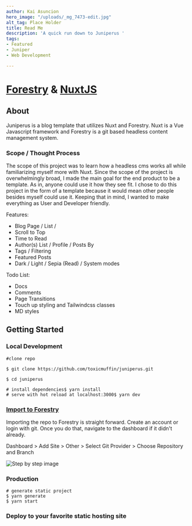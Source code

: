 ```yaml
---
author: Kai Asuncion
hero_image: "/uploads/_mg_7473-edit.jpg"
alt_tag: Place Holder
title: Read Me
description: 'A quick run down to Juniperus '
tags:
- Featured
- Juniper
- Web Development

---
```

# [Forestry](https://forestry.io) & [NuxtJS](https://nuxtjs.org)

## About

Juniperus is a blog template that utilizes Nuxt and Forestry. Nuxt is a Vue Javascript framework and Forestry is a git based headless content management system.

### Scope / Thought Process

The scope of this project was to learn how a headless cms works all while familiarizing myself more with Nuxt. Since the scope of the project is overwhelmingly broad, I made the main goal for the end product to be a template. As in, anyone could use it how they see fit. I chose to do this project in the form of a template because it would mean other people besides myself could use it. Keeping that in mind, I wanted to make everything as User and Developer friendly.

Features:

* Blog Page / List /
* Scroll to Top
* Time to Read
* Author(s) List / Profile / Posts By
* Tags / Filtering
* Featured Posts
* Dark / Light / Sepia (Read) / System modes

Todo List:

* Docs
* Comments
* Page Transitions
* Touch up styling and Tailwindcss classes
* MD styles

## Getting Started

### Local Development

    #clone repo
    
    $ git clone https://github.com/toxicmuffin/juniperus.git
    
    $ cd juniperus
    
    # install dependencies$ yarn install
    # serve with hot reload at localhost:3000$ yarn dev

### [Import to Forestry](https://forestry.io/docs/quickstart/setup-site)

Importing the repo to Forestry is straight forward. Create an account or login with git. Once you do that, navigate to the dashboard if it didn't already.

Dashboard > Add Site > Other > Select Git Provider > Choose Repository and Branch

![Step by step image](/uploads/instructions_unclear.jpg "Instructions Unclear")

### Production

    # generate static project
    $ yarn generate
    $ yarn start

### Deploy to your favorite static hosting site